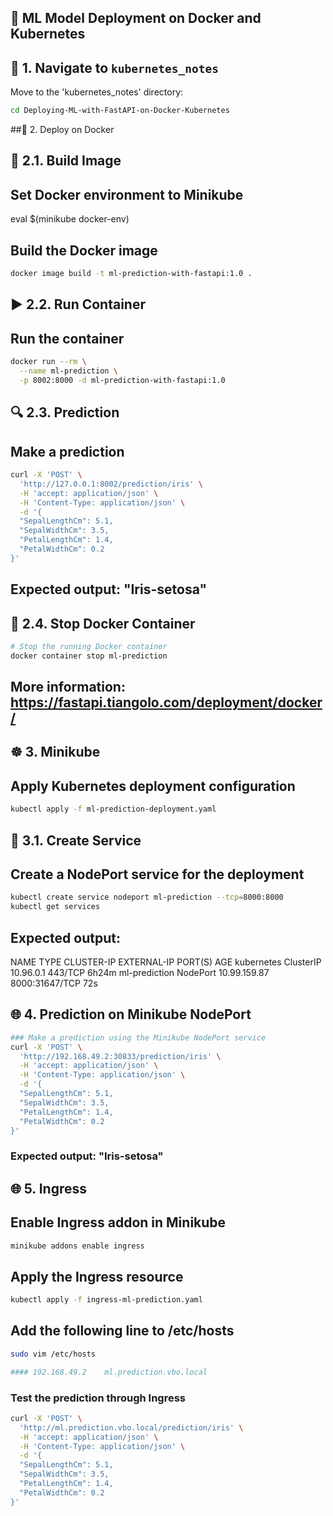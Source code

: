 ## 🚀 ML Model Deployment on Docker and Kubernetes

## 📁 1. Navigate to `kubernetes_notes`

Move to the 'kubernetes_notes' directory:

```sh
cd Deploying-ML-with-FastAPI-on-Docker-Kubernetes
```

##🐋 2. Deploy on Docker

## 🔨 2.1. Build Image

## Set Docker environment to Minikube
eval $(minikube docker-env)

## Build the Docker image
```sh
docker image build -t ml-prediction-with-fastapi:1.0 .
```
## ▶️ 2.2. Run Container

## Run the container
```sh
docker run --rm \
  --name ml-prediction \
  -p 8002:8000 -d ml-prediction-with-fastapi:1.0
```
## 🔍 2.3. Prediction

## Make a prediction

```sh
curl -X 'POST' \
  'http://127.0.0.1:8002/prediction/iris' \
  -H 'accept: application/json' \
  -H 'Content-Type: application/json' \
  -d '{
  "SepalLengthCm": 5.1,
  "SepalWidthCm": 3.5,
  "PetalLengthCm": 1.4,
  "PetalWidthCm": 0.2
}'
```
## Expected output: "Iris-setosa"

## 🛑 2.4. Stop Docker Container
```sh
# Stop the running Docker container
docker container stop ml-prediction
```
## More information: https://fastapi.tiangolo.com/deployment/docker/

## ☸️ 3. Minikube

## Apply Kubernetes deployment configuration
```sh
kubectl apply -f ml-prediction-deployment.yaml
```
## 🔧 3.1. Create Service

## Create a NodePort service for the deployment
```sh
kubectl create service nodeport ml-prediction --tcp=8000:8000
kubectl get services
```
## Expected output:
  NAME            TYPE        CLUSTER-IP     EXTERNAL-IP   PORT(S)          AGE
  kubernetes      ClusterIP   10.96.0.1      <none>        443/TCP          6h24m
  ml-prediction   NodePort    10.99.159.87   <none>        8000:31647/TCP   72s

## 🌐 4. Prediction on Minikube NodePort
```sh
### Make a prediction using the Minikube NodePort service
curl -X 'POST' \
  'http://192.168.49.2:30833/prediction/iris' \
  -H 'accept: application/json' \
  -H 'Content-Type: application/json' \
  -d '{
  "SepalLengthCm": 5.1,
  "SepalWidthCm": 3.5,
  "PetalLengthCm": 1.4,
  "PetalWidthCm": 0.2
}'
```
### Expected output: "Iris-setosa"

## 🌐 5. Ingress

## Enable Ingress addon in Minikube
```sh
minikube addons enable ingress
```
## Apply the Ingress resource
```sh
kubectl apply -f ingress-ml-prediction.yaml
```

## Add the following line to /etc/hosts
```sh
sudo vim /etc/hosts

#### 192.168.49.2    ml.prediction.vbo.local
```
### Test the prediction through Ingress
```sh
curl -X 'POST' \
  'http://ml.prediction.vbo.local/prediction/iris' \
  -H 'accept: application/json' \
  -H 'Content-Type: application/json' \
  -d '{
  "SepalLengthCm": 5.1,
  "SepalWidthCm": 3.5,
  "PetalLengthCm": 1.4,
  "PetalWidthCm": 0.2
}'
```
